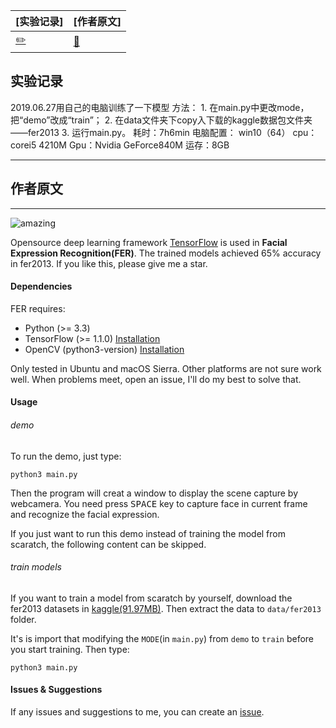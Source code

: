 |[实验记录]|[作者原文]|
|----|----|
|[:pencil2:](#实验记录 "wty的实验记录")| [:book:](#作者原文 "原作者的实验说明")|


##  实验记录
2019.06.27用自己的电脑训练了一下模型
方法：
    1. 在main.py中更改mode，把“demo”改成“train”；
        2. 在data文件夹下copy入下载的kaggle数据包文件夹——fer2013
        3. 运行main.py。
耗时：7h6min
电脑配置：
        win10（64）
        cpu：corei5 4210M
        Gpu：Nvidia GeForce840M
        运存：8GB

-----------------------
## 作者原文
-------------------------------------------------------------------------------

![amazing](./amazingkelly.jpeg)

Opensource deep learning framework [TensorFlow](https://www.tensorflow.org) is used in **Facial Expression Recognition(FER)**. 
The trained models achieved 65% accuracy in fer2013. If you like this, please give me a star.

#### Dependencies

FER requires:
- Python (>= 3.3)
- TensorFlow (>= 1.1.0) [Installation](https://www.tensorflow.org/install/)
- OpenCV (python3-version) [Installation](http://docs.opencv.org/master/da/df6/tutorial_py_table_of_contents_setup.html)

Only tested in Ubuntu and macOS Sierra. Other platforms are not sure work well. When problems meet, open an issue, I'll do my best to solve that.

#### Usage
###### demo
To run the demo, just type:
```shell
python3 main.py
```
Then the program will creat a window to display the scene capture by webcamera. You need press <kbd>SPACE</kbd> key to capture face in current frame and recognize the facial expression.

If you just want to run this demo instead of training the model from scaratch, the following content can be skipped.

###### train models
If you want to train a model from scaratch by yourself, download the fer2013 datasets in [kaggle(91.97MB)](https://www.kaggle.com/c/challenges-in-representation-learning-facial-expression-recognition-challenge/data). Then extract the data to `data/fer2013` folder.

It's is import that modifying the `MODE`(in `main.py`) from `demo` to `train`  before you start training.
Then type:
```shell
python3 main.py
```

#### Issues & Suggestions
If any issues and suggestions to me, you can create an [issue](https://github.com/xionghc/Facial-Expression-Recognition/issues/).
